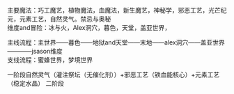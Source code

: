 主要魔法：巧工魔艺，植物魔法，血魔法，新生魔艺，神秘学，邪恶工艺，光芒纪元，元素工艺，自然灵气。禁忌与奥秘  
维度and冒险：冰与火，Alex洞穴，暮色，天堂，盖亚世界，  
  
主线流程：主世界——暮色——地狱and天堂——末地——alex洞穴——盖亚世界————jsason维度  
支线流程：蜜蜂世界，梦境世界  

一阶段自然灵气（灌注祭坛（无催化剂））+邪恶工艺（铁血能核心）+元素工艺（稳定水晶）
二阶段